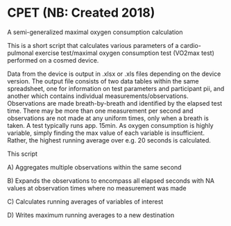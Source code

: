 # CPET (NB: Created 2018)
A semi-generalized maximal oxygen consumption calculation

This is a short script that calculates various parameters of a cardio-pulmonal exercise test/maximal oxygen consumption test (VO2max test) performed on a cosmed device. 

Data from the device is output in .xlsx or .xls files depending on the device version. The output file consists of two data tables within the same spreadsheet, one for information on test parameters and participant pii, and another which contains individual measurements/observations. Observations are made breath-by-breath and identified by the elapsed test time. There may be more than one measurement per second and observations are not made at any uniform times, only when a breath is taken. A test typically runs app. 15min. 
As oxygen consumption is highly variable, simply finding the max value of each variable is insufficient. Rather, the highest running average over e.g. 20 seconds is calculated. 

This script

A) Aggregates multiple observations within the same second

B) Expands the observations to encompass all elapsed seconds with NA values at observation times where no measurement was made

C) Calculates running averages of variables of interest

D) Writes maximum running averages to a new destination

